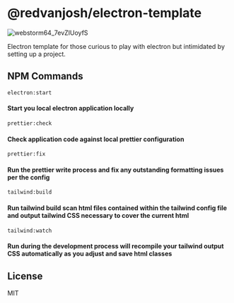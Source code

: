 # @redvanjosh/electron-template

![webstorm64_7evZIUoyfS](https://user-images.githubusercontent.com/23381860/201500808-cbfd894d-9ee9-44c4-b4c0-991815466129.png)

Electron template for those curious to play with electron but intimidated by setting up a project.

## NPM Commands

``electron:start``
#### Start you local electron application locally

``prettier:check``
#### Check application code against local prettier configuration

``prettier:fix``
#### Run the prettier write process and fix any outstanding formatting issues per the config

``tailwind:build``
#### Run tailwind build scan html files contained within the tailwind config file and output tailwind CSS necessary to cover the current html

``tailwind:watch``
#### Run during the development process will recompile your tailwind output CSS automatically as you adjust and save html classes

## License

MIT
